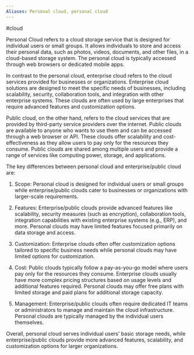 ```yaml
---
Aliases: Personal cloud, personal cloud
---
```

#cloud

Personal Cloud refers to a cloud storage service that is designed for individual users or small groups. It allows individuals to store and access their personal data, such as photos, videos, documents, and other files, in a cloud-based storage system. The personal cloud is typically accessed through web browsers or dedicated mobile apps.

In contrast to the personal cloud, enterprise cloud refers to the cloud services provided for businesses or organizations. Enterprise cloud solutions are designed to meet the specific needs of businesses, including scalability, security, collaboration tools, and integration with other enterprise systems. These clouds are often used by large enterprises that require advanced features and customization options.

Public cloud, on the other hand, refers to the cloud services that are provided by third-party service providers over the internet. Public clouds are available to anyone who wants to use them and can be accessed through a web browser or API. These clouds offer scalability and cost-effectiveness as they allow users to pay only for the resources they consume. Public clouds are shared among multiple users and provide a range of services like computing power, storage, and applications.

The key differences between personal cloud and enterprise/public cloud are:

1. Scope: Personal cloud is designed for individual users or small groups while enterprise/public clouds cater to businesses or organizations with larger-scale requirements.

2. Features: Enterprise/public clouds provide advanced features like scalability, security measures (such as encryption), collaboration tools, integration capabilities with existing enterprise systems (e.g., ERP), and more. Personal clouds may have limited features focused primarily on data storage and access.

3. Customization: Enterprise clouds often offer customization options tailored to specific business needs while personal clouds may have limited options for customization.

4. Cost: Public clouds typically follow a pay-as-you-go model where users pay only for the resources they consume. Enterprise clouds usually have more complex pricing structures based on usage levels and additional features required. Personal clouds may offer free plans with limited storage and paid plans for additional storage capacity.

5. Management: Enterprise/public clouds often require dedicated IT teams or administrators to manage and maintain the cloud infrastructure. Personal clouds are typically managed by the individual users themselves.

Overall, personal cloud serves individual users' basic storage needs, while enterprise/public clouds provide more advanced features, scalability, and customization options for larger organizations.